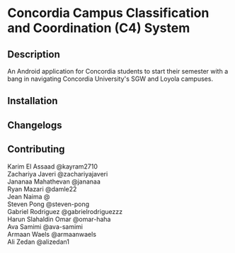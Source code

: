 # Concordia Campus Classification and Coordination (C4) System

## Description

An Android application for Concordia students to start their semester with a bang in navigating Concordia University's SGW and Loyola campuses.

## Installation 

## Changelogs

## Contributing

Karim El Assaad @kayram2710  
Zachariya Javeri @zachariyajaveri  
Jananaa Mahathevan @jananaa  
Ryan Mazari @damle22  
Jean Naima @  
Steven Pong @steven-pong  
Gabriel Rodriguez @gabrielrodriguezzz  
Harun Slahaldin Omar @omar-haha  
Ava Samimi @ava-samimi  
Armaan Waels @armaanwaels  
Ali Zedan @alizedan1  

